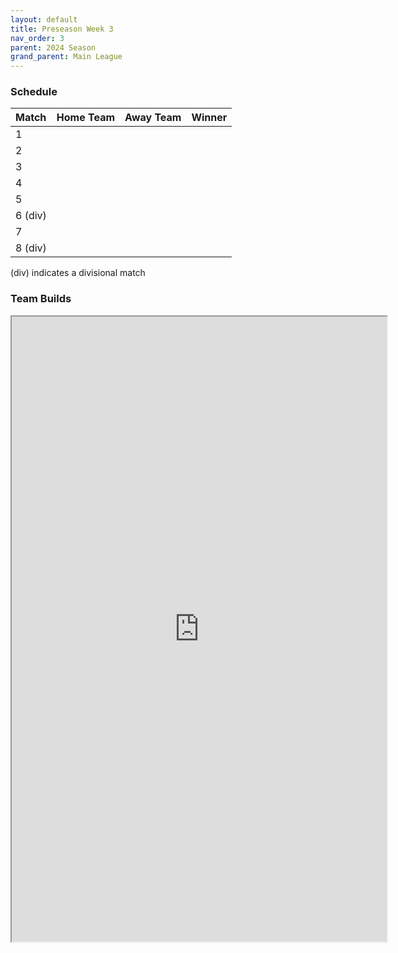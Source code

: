```yaml
---
layout: default
title: Preseason Week 3
nav_order: 3
parent: 2024 Season
grand_parent: Main League
---
```

### Schedule

| Match   | Home Team            | Away Team | Winner          |
|:--------|:---------------------|:----------|:----------------|
| 1       |       |   |  |
| 2       |          |     |     |
| 3       |                 |       |             |
| 4       |                |       |           |
| 5       |                |         |               |
| 6 (div) |           |      |            |
| 7       |               |    |          |
| 8 (div) |  |    |          |

(div) indicates a divisional match

### Team Builds 

<iframe width=600 height=1000 scrolling="yes" src="https://docs.google.com/document/d/e/2PACX-1vRQT5Fpc-mr9-1x4OzHRicicF28e0n2Ykk_Hjp4saAg2Gbc5egKq2k7FBbPv6apnsOgSvGmXyVkGr7Q/pub?embedded=true"></iframe>
